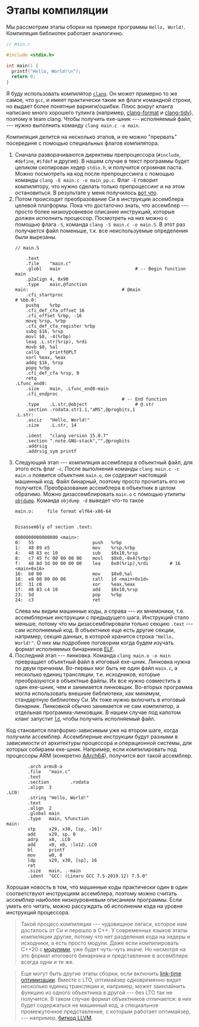 # Этапы компиляции

Мы рассмотрим этапы сборки на примере программы `Hello, World!`. Компиляция
библиотек работает аналогично.
```c
// main.c

#include <stdio.h>

int main() {
  printf("Hello, World!\n");
  return 0;
}
```

Я буду использовать компилятор [`clang`](https://clang.llvm.org/). Он может
примерно то же самое, что `gcc`, и имеет практически такие же флаги командной
строки, но выдает более понятные варниги/ошибки. Плюс вокруг кланга написано
много хорошего тулинга (например,
[clang-format](https://clang.llvm.org/docs/ClangFormat.html) и
[clang-tidy](https://clang.llvm.org/extra/clang-tidy/)), поэтому я team clang.
Чтобы получить exe-шник --- исполняемый файл, --- нужно выполнить
команду `clang main.c -o main`.

Компиляция делится на несколько этапов, и ее можно "прервать" посередине с
помощью специальных флагов компилятора.
1. Сначала разворачиваются директивы препроцессора (`#include`, `#define`, `#ifdef` и
   другие). В нашем случае в текст программы будет целиком скопирован хедер
   `stdio.h`, и получится огромная паста. Можно посмотреть на код после препроцессинга с помощью
   команды `clang -E main.c -o main_pp.c`. Флаг `-E` говорит компилятору,
   что нужно сделать только препроцессинг и на этом остановиться. В результате у
   меня получилось [вот что](main_pp.c).
2. Потом происходит преобразование Си в инструкции ассемблера целевой платформы.
   Пока что достаточно знать, что ассемблер --- просто более низкоуровневое
   описание инструкций, которые должен исполнить процессор. Посмотреть на них
   можно c помощью флага `-S`, команда `clang -S main.c -o main.S`. В этот раз
   получается файл поменьше, т.к. все неиспользуемые определения были вырезаны.
   ```x86asm
   // main.S

       .text
       .file	"main.c"
       .globl	main                            # -- Begin function main
       .p2align	4, 0x90
       .type	main,@function
   main:                                   # @main
       .cfi_startproc
   # %bb.0:
       pushq	%rbp
       .cfi_def_cfa_offset 16
       .cfi_offset %rbp, -16
       movq	%rsp, %rbp
       .cfi_def_cfa_register %rbp
       subq	$16, %rsp
       movl	$0, -4(%rbp)
       leaq	.L.str(%rip), %rdi
       movb	$0, %al
       callq	printf@PLT
       xorl	%eax, %eax
       addq	$16, %rsp
       popq	%rbp
       .cfi_def_cfa %rsp, 8
       retq
   .Lfunc_end0:
       .size	main, .Lfunc_end0-main
       .cfi_endproc
                                           # -- End function
       .type	.L.str,@object                  # @.str
       .section	.rodata.str1.1,"aMS",@progbits,1
   .L.str:
       .asciz	"Hello, World!"
       .size	.L.str, 14

       .ident	"clang version 15.0.7"
       .section	".note.GNU-stack","",@progbits
       .addrsig
       .addrsig_sym printf
   ```
3. Следующий этап --- компиляция ассемблера в объектный файл,
   для этого есть флаг `-c`. После выполнения команды `clang main.c -c main.o`
   появится объектник `main.o`, он содержит настоящий машинный код. Файл
   бинарный, поэтому просто прочитать его не получится. Преобразование
   ассемблера в объектник в целом обратимо. Можно дизассемблировать `main.o` с
   помощью утилиты
   [`objdump`](https://man7.org/linux/man-pages/man1/objdump.1.html). Команда
   `objdump -d` выведет что-то такое
   ```x86asm
   main.o:     file format elf64-x86-64


   Disassembly of section .text:

   0000000000000000 <main>:
   0:	55                   	push   %rbp
   1:	48 89 e5             	mov    %rsp,%rbp
   4:	48 83 ec 10          	sub    $0x10,%rsp
   8:	c7 45 fc 00 00 00 00 	movl   $0x0,-0x4(%rbp)
   f:	48 8d 3d 00 00 00 00 	lea    0x0(%rip),%rdi        # 16 <main+0x16>
   16:	b0 00                	mov    $0x0,%al
   18:	e8 00 00 00 00       	call   1d <main+0x1d>
   1d:	31 c0                	xor    %eax,%eax
   1f:	48 83 c4 10          	add    $0x10,%rsp
   23:	5d                   	pop    %rbp
   24:	c3                   	ret
   ```
   Слева мы видим машинные коды, а справа --- их мнемоники, т.е.
   ассемблерные инструкции с предыдущего шага. Инструкций стало меньше, потому
   что мы дизассемблировали только секцию `.text` --- сам исполняемый код. В
   объектнике еще есть другие секции, например, секция данных, в которой
   хранится строка `"Hello, World!"`. О них мы подробнее поговорим когда
   будем изучать формат исполняемых бинарников
   [ELF](https://en.wikipedia.org/wiki/Executable_and_Linkable_Format).
4. Последний этап --- линковка. Команда `clang main.o -o main` превращает
   объектный файл в итоговый exe-шник. Линковка нужна по двум причинам.
   Во-первых мог быть не один файл `main.c`, а несколько единиц трансляции, т.е.
   исходников, которые преобразуются в объектные файлы. Их все нужно совместить
   в один exe-шник, чем и занимается линковщик. Во-вторых программа могла
   использовать внешние библиотеки, как минимум, стандартную библиотеку Си. Их
   тоже нужно включить в итоговый бинарник. Линковкой обычно занимается не сам
   компилятор, а отдельная программа-линковщик. В нашем случае под капотом кланг
   запустит [`ld`](https://man7.org/linux/man-pages/man1/ld.1.html), чтобы
   получить исполняемый файл.

Код становится платформо-зависимым уже на втором шаге, когда получили ассемблер.
Ассемблерные инструкции будут разными в зависимости от архитектуры процессора и
операционной системы, для которых собираем exe-шник. Например, если
компилировать под процессоры ARM (конкретно
[AArch64](https://en.wikipedia.org/wiki/AArch64)), получится вот такой
ассемблер.
```armasm
        .arch armv8-a
        .file   "main.c"
        .text
        .section        .rodata
        .align  3
.LC0:
        .string "Hello, World!"
        .text
        .align  2
        .global main
        .type   main, %function
main:
        stp     x29, x30, [sp, -16]!
        add     x29, sp, 0
        adrp    x0, .LC0
        add     x0, x0, :lo12:.LC0
        bl      printf
        mov     w0, 0
        ldp     x29, x30, [sp], 16
        ret
        .size   main, .-main
        .ident  "GCC: (Linaro GCC 7.5-2019.12) 7.5.0"
```

Хорошая новость в том, что машинные коды практически один в один соответствуют
инструкциям ассемблера, поэтому можно считать ассемблер наиболее низкоуровневым
описанием программы. Если уметь его читать, можно рассуждать об исполнении кода
на уровне инструкций процессора.

> Такой процесс компиляции --- чудовищное легаси, которое нам досталось от
> Си и перешло в C++. У современных языков этапы компиляции другие, потому что
> нет разделения кода на хедеры и исходники, а есть просто модули. Даже если
> компилировать C++20 с
> [модулями](https://en.cppreference.com/w/cpp/language/modules), уже будет
> чуть-чуть иначе. Но несмотря на это формат итогового бинарника и представление
> в ассемблере всегда одни и те же.

> Еще могут быть другие этапы сборки, если включить [link-time
> оптимизации](https://llvm.org/docs/LinkTimeOptimization.html). Вместе с LTO,
> оптимайзер одновременно видит несколько единиц трансляции и, например, может
> заинлайнить функцию из одного объектника в другой --- без LTO так не
> получится. В таком случае формат объектников отличается: в них будет
> содержаться не машинный код, а специальное промежуточное представление, с
> которым работает оптимайзер, --- например, [биткод
> LLVM](https://llvm.org/docs/BitCodeFormat.html).

